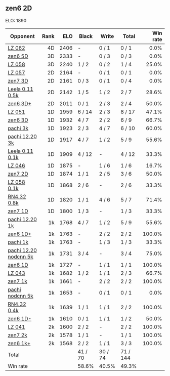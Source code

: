 ## zen6 2D ##

ELO: 1890

Opponent | Rank | ELO | Black | Write | Total | Win rate
---------|-----:|----:|-------|-------|-------|-------:
[LZ 062](LZ%20062.md) | 4D | 2406 | - | 0 / 1 | 0 / 1 | 0.0%
[zen6 5D](zen6%205D.md) | 3D | 2333 | - | 0 / 3 | 0 / 3 | 0.0%
[LZ 058](LZ%20058.md) | 3D | 2240 | 1 / 2 | 0 / 2 | 1 / 4 | 25.0%
[LZ 057](LZ%20057.md) | 2D | 2164 | - | 0 / 1 | 0 / 1 | 0.0%
[zen7 3D](zen7%203D.md) | 2D | 2161 | 0 / 3 | 0 / 1 | 0 / 4 | 0.0%
[Leela 0.11 0.5k](Leela%200.11%200.5k.md) | 2D | 2142 | 1 / 5 | 1 / 2 | 2 / 7 | 28.6%
[zen6 3D+](zen6%203D+.md) | 2D | 2011 | 0 / 1 | 2 / 3 | 2 / 4 | 50.0%
[LZ 051](LZ%20051.md) | 1D | 1959 | 6 / 14 | 2 / 3 | 8 / 17 | 47.1%
[zen6 3D](zen6%203D.md) | 1D | 1932 | 4 / 7 | 2 / 2 | 6 / 9 | 66.7%
[pachi 3k](pachi%203k.md) | 1D | 1923 | 2 / 3 | 4 / 7 | 6 / 10 | 60.0%
[pachi 12.20 3k](pachi%2012.20%203k.md) | 1D | 1917 | 4 / 7 | 1 / 2 | 5 / 9 | 55.6%
[Leela 0.11 0.1k](Leela%200.11%200.1k.md) | 1D | 1909 | 4 / 12 | - | 4 / 12 | 33.3%
[LZ 046](LZ%20046.md) | 1D | 1875 | - | 1 / 6 | 1 / 6 | 16.7%
[zen7 2D](zen7%202D.md) | 1D | 1874 | 1 / 1 | 2 / 5 | 3 / 6 | 50.0%
[LZ 058 0.1k](LZ%20058%200.1k.md) | 1D | 1868 | 2 / 6 | - | 2 / 6 | 33.3%
[RN4.32 0.8k](RN4.32%200.8k.md) | 1D | 1820 | 1 / 1 | 4 / 6 | 5 / 7 | 71.4%
[zen7 1D](zen7%201D.md) | 1D | 1800 | 1 / 3 | - | 1 / 3 | 33.3%
[pachi 12.20 1k](pachi%2012.20%201k.md) | 1k | 1768 | 4 / 7 | 1 / 2 | 5 / 9 | 55.6%
[zen6 1D+](zen6%201D+.md) | 1k | 1763 | - | 2 / 2 | 2 / 2 | 100.0%
[pachi 1k](pachi%201k.md) | 1k | 1763 | - | 1 / 3 | 1 / 3 | 33.3%
[pachi 12.20 nodcnn 5k](pachi%2012.20%20nodcnn%205k.md) | 1k | 1731 | 3 / 4 | - | 3 / 4 | 75.0%
[zen6 1D](zen6%201D.md) | 1k | 1727 | - | 1 / 1 | 1 / 1 | 100.0%
[LZ 043](LZ%20043.md) | 1k | 1682 | 1 / 2 | 1 / 1 | 2 / 3 | 66.7%
[zen7 1k](zen7%201k.md) | 1k | 1661 | - | 2 / 2 | 2 / 2 | 100.0%
[pachi nodcnn 5k](pachi%20nodcnn%205k.md) | 1k | 1653 | - | 0 / 1 | 0 / 1 | 0.0%
[RN4.32 0.4k](RN4.32%200.4k.md) | 1k | 1639 | 1 / 1 | 1 / 1 | 2 / 2 | 100.0%
[zen6 1D-](zen6%201D-.md) | 1k | 1610 | 0 / 1 | 1 / 1 | 1 / 2 | 50.0%
[LZ 041](LZ%20041.md) | 2k | 1600 | 2 / 2 | - | 2 / 2 | 100.0%
[zen7 2k](zen7%202k.md) | 2k | 1578 | 1 / 1 | - | 1 / 1 | 100.0%
[zen6 1k+](zen6%201k+.md) | 2k | 1568 | 2 / 2 | 1 / 1 | 3 / 3 | 100.0%
Total | | | 41 / 70 | 30 / 74 | 71 / 144 | 
Win rate| | | 58.6% | 40.5% | 49.3% | 
